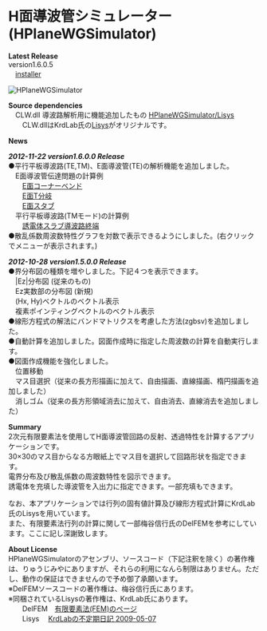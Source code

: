 ﻿# H面導波管シミュレーター(HPlaneWGSimulator)  
  
**Latest Release**  
version1.6.0.5  
　[installer](https://github.com/ryujimiya/HPlaneWGSimulator/tree/master/publish)  

![HPlaneWGSimulator](http://cdn-ak.f.st-hatena.com/images/fotolife/r/ryujimiya/20120925/20120925000643.jpg)  

**Source dependencies**  
　CLW.dll 導波路解析用に機能追加したもの [HPlaneWGSimulator/Lisys](https://github.com/ryujimiya/HPlaneWGSimulator/tree/master/src/Lisys)  
　　CLW.dllはKrdLab氏の[Lisys](https://github.com/krdlab/lisys)がオリジナルです。  

**News**

***2012-11-22 version1.6.0.0 Release***  
●平行平板導波路(TE,TM)、E面導波管(TE)の解析機能を追加しました。  
　E面導波管伝達問題の計算例   
　　[E面コーナーベンド](http://ryujimiya.hatenablog.com/entry/2012/11/22/002733)  
　　[E面T分岐](http://ryujimiya.hatenablog.com/entry/2012/11/22/010458)   
　　[E面スタブ](http://ryujimiya.hatenablog.com/entry/2012/11/22/015323)   
　平行平板導波路(TMモード)の計算例   
　　[誘電体スラブ導波路終端](http://ryujimiya.hatenablog.com/entry/2012/11/25/204048)   
●散乱係数周波数特性グラフを対数で表示できるようにしました。(右クリックでメニューが表示されます。)  

***2012-10-28 version1.5.0.0 Release***  
●界分布図の種類を増やしました。下記４つを表示できます。  
　|Ez|分布図 (従来のもの)  
　Ez実数部の分布図 (新規)  
　(Hx, Hy)ベクトルのベクトル表示  
　複素ポインティングベクトルのベクトル表示  
●線形方程式の解法にバンドマトリクスを考慮した方法(zgbsv)を追加しました。  
●自動計算を追加しました。図面作成時に指定した周波数の計算を自動実行します。  
●図面作成機能を強化しました。  
　位置移動  
　マス目選択（従来の長方形描画に加えて、自由描画、直線描画、楕円描画を追加しました）  
　消しゴム（従来の長方形領域消去に加えて、自由消去、直線消去を追加しました）  
  

**Summary**  
2次元有限要素法を使用してH面導波管回路の反射、透過特性を計算するアプリケーションです。  
30×30のマス目からなる方眼紙上でマス目を選択して回路形状を指定できます。  
電界分布及び散乱係数の周波数特性を図示できます。  
誘電体を充填した導波管を入出力に指定できます。一部充填もできます。  

なお、本アプリケーションでは行列の固有値計算及び線形方程式計算にKrdLab氏のLisysを用いています。  
また、有限要素法行列の計算に関して一部梅谷信行氏のDelFEMを参考にしています。ここに記し深謝致します。  
  
**About License**  
HPlaneWGSimulatorのアセンブリ、ソースコード（下記注釈を除く）の著作権は、りゅうじみやにありますが、それらの利用になんら制限はありません。ただし、動作の保証はできませんので予め御了承願います。  
※DelFEMソースコードの著作権は、梅谷信行氏にあります。  
※同梱されているLisysの著作権は、KrdLab氏にあります。  
　　DelFEM　[有限要素法(FEM)のページ](http://ums.futene.net/)  
　　Lisys　 [KrdLabの不定期日記 2009-05-07](http://d.hatena.ne.jp/KrdLab/20090507)  
